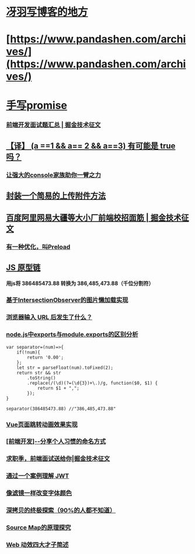 # [冴羽写博客的地方](https://github.com/mqyqingfeng/Blog)
# [https://www.pandashen.com/archives/](https://www.pandashen.com/archives/)
# [手写promise](https://juejin.im/post/5bc7d9bef265da0af879a293)
### [前端开发面试题汇总 | 掘金技术征文](https://juejin.im/post/5ba6e77e6fb9a05d0b14359b)
## [【译】 (a ==1 && a== 2 && a==3) 有可能是 true 吗？](http://elevenbeans.github.io/2018/01/23/nothing-is-impossible-for-javascript/)
### [让强大的console家族助你一臂之力](https://juejin.im/post/5b586ec06fb9a04fc436c9b3)
## [封装一个简易的上传附件方法](https://juejin.im/post/5bbc5619e51d450e8377b230)
## [百度阿里网易大疆等大小厂前端校招面筋 | 掘金技术征文](https://juejin.im/post/5bb470295188255c5e66f88f)
### [有一种优化，叫Preload](https://mp.weixin.qq.com/s?__biz=MzUxMTcwOTM4Mg==&mid=2247484163&idx=1&sn=16b9c907971683dd61cee251adcde79b&chksm=f96edaaace1953bcaf65a1adcf30b6d3dd66cf7b648ae59c4bf807d3f8bf460d5cd638e54ca1&token=946370022&lang=zh_CN#rd)
## [JS 原型链](https://github.com/libin1991/libin_Blog/issues/657)
#### 用js将 386485473.88 转换为 386,485,473.88（千位分割符）
### [基于IntersectionObserver的图片懒加载实现](https://juejin.im/post/5bbc60e8f265da0af609cd04)
### [浏览器输入 URL 后发生了什么？](https://zhuanlan.zhihu.com/p/43369093)
### [node.js中exports与module.exports的区别分析](https://juejin.im/post/5bc82e485188255c42585c02)
```
var separator=(num)=>{
	if(!num){
		return '0.00';
	};
	let str = parseFloat(num).toFixed(2);
	return str && str
		.toString()
		.replace(/(\d)(?=(\d{3})+\.)/g, function($0, $1) {
			return $1 + ",";
		});
}

separator(386485473.88) //"386,485,473.88"
```
### [Vue页面跳转动画效果实现](https://juejin.im/post/5ba358a56fb9a05d2068401d)
### [[前端开发]--分享个人习惯的命名方式](https://juejin.im/post/5b6ad6b0e51d4519171766e2)
### [求职季，前端面试送给你|掘金技术征文](https://juejin.im/post/5ba4584df265da0ab719a93d)
### [通过一个案例理解 JWT](https://juejin.im/post/5ba37c50e51d450e664b3fc3)
### [像滤镜一样改变字体颜色](https://juejin.im/post/5ba27b25e51d450e4b1bf4ba)
### [深拷贝的终极探索（90%的人都不知道）](https://juejin.im/post/5bc1ae9be51d450e8b140b0c)
### [Source Map的原理探究](https://blog.fundebug.com/2018/10/12/understanding_frontend_source_map/)
### [Web 动效四大才子简述](https://juejin.im/post/5bc58bd9e51d450e721108a4)

